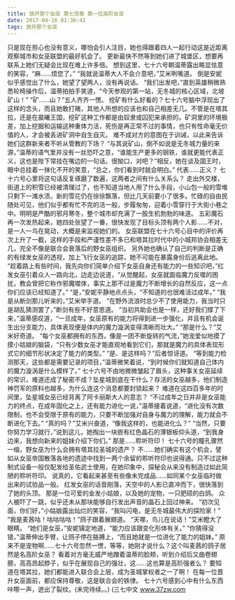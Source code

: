 ```yaml
---
title: 放开那个女巫 第七百章 第一位高阶女巫
date: 2017-04-16 01:36:41
tags: 放开那个女巫
---
```


只是现在担心也没有意义，哪怕会引人注目，她也得跟着四人一起行动这是近距离观察城市和女巫联盟的最好机会了。 更新最快不然等到她们进了城堡区，想要再联系上她们无疑会比现在难上许多倍。
想到这里，七十六号朝温蒂露出略显怯意的笑容，“麻……烦您了。”
“我就说温蒂大人不会介意吧，”艾米咧嘴道。
倒是安妮似乎感觉出了什么，她望了望两人，没有再说话。
“我们出发吧，”直到英雄稍微熟悉轮椅操作后，温蒂拍拍手笑道，“今天参观的第一站，无冬城的核心区域，北坡矿山！”
“矿……山？”五人齐齐一愣。
挖矿有什么好看的？七十六号脑中浮现出了这样的念头，而且她敢打赌，其他人所想的应该也和自己相差无几。不管是在塔其拉，还是在晨曦王国，挖矿这种工作都是由奴隶或囚犯来承担的。矿洞里的环境极差，加上挖掘和运输这种重体力活，死伤是再正常不过的事情，也只有性命毫无价值的人，才会被丢进矿洞中自生自灭。
难不成对方的意图在于训诫，以此来告诉她们这群新来者不听从管教的下场？
“与其说矿山，倒不如说是无冬城力量的来源，”温蒂的语气里并没有一丝恐吓之意，“谁能生产更多的钢铁，谁就更能代表正义，这也是陛下常挂在嘴边的一句话。很拗口，对吧？”相反，她在谈及国王时，眼中总挂着一抹化不开的笑意，“总之，你们看到时就会明白。”
代表……正义？
七十六号心里将这句话反复琢磨了数遍，这两者之间有什么关系么？
走出外交楼，街道上的积雪已经被清理过了，也不知道当地人用了什么手段，小山包一般的雪堆只剩下一滩水渍。新的雪花仍在徐徐飘落，但比几天前要小了很多。忙碌的自由民随处可见，他们似乎都有忙不完的活一般，步履匆匆，迎着小雪穿行于大街小巷之中。明明是严酷的邪月寒冬，整个城市却充满了一股生机勃勃的味道。
五彩魔石再一次发热起来，她四处张望了一番，很快发现了目标头顶有两个人影……不对，是一人一鸟在晃动，大概是来监视她们的。
女巫联盟在七十六号心目中的评价再次上升了一截，这样的手段和严谨性差不多已和塔其拉时代中的小城邦协会相差无几，完全不像是联合会衰落后的野女巫组织。
另外她也确认了自己的判断是正确的有绿发女巫的透视，加上飞行女巫的追踪，她不可能在暴露身份后逃离此地。
“趁着路上有些时间，我先向你们简单介绍下女巫自身还有能力的一些知识吧，”红发女巫引着众人一路向北，边走边说道，“从觉醒起，女巫就面临魔力反噬的困扰，教会曾把它称作邪魔噬体，事实上那不过是魔力不断增长的自然反应，这一点你们应该已经知道了。”
“是，”安妮平静地点点头，“不知道的也很难活过成年。”
“我是从断剑那儿听来的，”艾米举手道。
“在野外流浪时总少不了使用能力，我当时只是胡乱猜测罢了，”断剑有些不好意思道。
“当初共助会也是一样，还好我们撑了下来，”温蒂感叹道，“一旦成年，女巫原有的能力将得到进一步强化，并且有机会诞生出分支能力，具体表现便是体内的魔力漩涡变得清晰而壮大。”
“那是什么？”艾米好奇道。
“每个女巫都拥有的东西，像是一团不断旋转的气流，”她宠爱似地摸了摸小姑娘的脑袋，“只有少数女巫才能直观地看到它们，那就是魔力的具体表现形式它的细节形状决定了能力的类型。”
“是、是这样吗？”后者惊讶道。
“等到能力检测那天，这些都是需要记录的项目，”温蒂微笑着说，“到时候你们就知道自己体内的魔力漩涡是什么模样了。”
七十六号不由地微微皱起了眉头，这种事关女巫延续的常识，难道还成了秘密不成？坠星城到底在干什么？存活的女巫越多，他们制造神罚军的原料也越多，为什么连这个消息都要封锁起来？
难道在这四百多年的时间里，坠星城女巫已经背离了阿卡丽斯大人的意志？
“不过成年之日并非是女巫能力的终点，在成年固化之上，还有能力进化一说，”温蒂接着说道，“进化没有次数限制，也不会受限于原有的能力，只要不断加强对自身与魔力的理解，能力就会不断进化下去。”
“真的吗？”艾米兴奋道，“像我这样的，也能进化么？”
“当然，只要你努力学习就行，”说到这儿，她掏出一块嵌有红色晶石的薄银板仰头道，“到我身边来，我想向新来的姐妹介绍下你们。”
那是……聆听符印！
七十六号的瞳孔骤然一缩，野女巫为什么会拥有塔其拉圣城的遗产？
不……她们确实有这个机会，譬如从女巫帝国散落各地的遗迹中找到一两个余留的聆听符印也说得通。只不过这种制式设备一般仅配发给圣佑武士使用，在她印象中，探秘会从来没有制造过如此简陋的聆听符印。
说真的，它看起来甚至有些像未完成品……如同某个女巫临时做出来的试验品一般。
红发女巫的话音刚落，天空中的人影已直冲而下，很快落到了她的头顶。
那是一位可爱的金发小姑娘，以及她的宠物，一只肥硕的白鸽。
众人被吓了一跳，似乎还未从那块能够自行发出声音的晶石上回过神来。
“初次见面，你们好，”小姑娘露出灿烂的笑容，“我叫闪电，是无冬城最伟大的探险家！”
“我是麦茜咕！咕咕咕咕！”鸽子跟着展翅道。
“天哪，鸟儿在说话！”艾米瞪大了眼睛。
“她们是女巫，”安妮镇定地道，“能力应该跟变化形体有关。”
“你猜得没错，”温蒂伸出手臂，让鸽子停在胳膊上，“而且她就是一位进化了能力的姐妹。”
原来不是宠物啊……七十六号忽然一愣，等等，她刚才说什么？这个叫麦茜的鸽子居然是名高阶女巫？
看着对方毫无威严地蹭着温蒂的脸颊，听到介绍后又曲卷翅膀，高高昂起脖子，似乎在展现自己的强壮，这……这也算是高阶强者么？
要知道在塔其拉，她们都能进入联合会上层，成为圣城掌权者之一了啊！
在每一位晋升女巫面前，都应保持尊敬，这是联合会的铁律。
七十六号感到心中有什么东西咔嚓一声，迸出了裂纹。(未完待续。。)
(三七中文 www.37zw.com